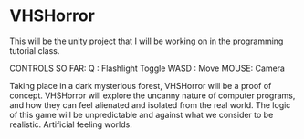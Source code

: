 # VHSHorror
This will be the unity project that I will be working on in the programming tutorial class.

CONTROLS SO FAR: 
Q : Flashlight Toggle
WASD : Move
MOUSE: Camera

Taking place in a dark mysterious forest, VHSHorror will be a proof of concept.
VHSHorror will explore the uncanny nature of computer programs, and how they can feel alienated and isolated from the real world.
The logic of this game will be unpredictable and against what we consider to be realistic. Artificial feeling worlds.
